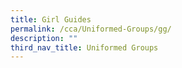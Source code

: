 ```yaml
---
title: Girl Guides
permalink: /cca/Uniformed-Groups/gg/
description: ""
third_nav_title: Uniformed Groups
---
```

